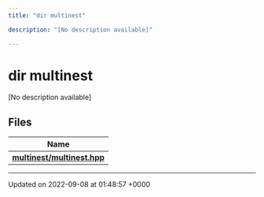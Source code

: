```yaml
---
title: "dir multinest"

description: "[No description available]"

---
```


# dir multinest

[No description available]

## Files

| Name           |
| -------------- |
| **[multinest/multinest.hpp](/documentation/code/files/multinest_8hpp/#file-multinest-multinest-hpp)**  |






-------------------------------

Updated on 2022-09-08 at 01:48:57 +0000
